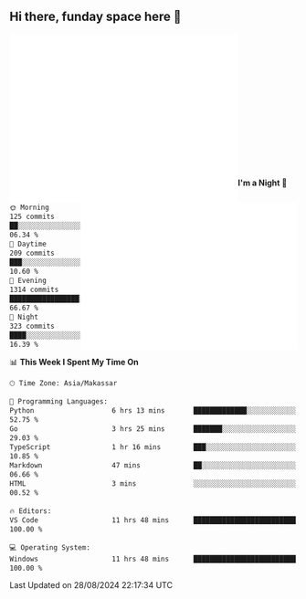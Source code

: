 ## Hi there, funday space here 🚀

<img align="left" width="400" alt="🌞" src="https://raw.githubusercontent.com/fhasnur/fhasnur/master/general.svg?token=ATQS65TR7ETTG5RLJUDIDBLBN34HE">
<img align="right" width="380" alt="🌞" src="https://raw.githubusercontent.com/fhasnur/fhasnur/master/statistics.svg?token=ATQS65TR7ETTG5RLJUDIDBLBN34HE">

<br><br><br><br><br><br><br><br><br><br><br><br><br><br>

<!--START_SECTION:waka-->
**I'm a Night 🦉** 

```text
🌞 Morning                125 commits         ██░░░░░░░░░░░░░░░░░░░░░░░   06.34 % 
🌆 Daytime                209 commits         ███░░░░░░░░░░░░░░░░░░░░░░   10.60 % 
🌃 Evening                1314 commits        █████████████████░░░░░░░░   66.67 % 
🌙 Night                  323 commits         ████░░░░░░░░░░░░░░░░░░░░░   16.39 % 
```


📊 **This Week I Spent My Time On** 

```text
🕑︎ Time Zone: Asia/Makassar

💬 Programming Languages: 
Python                   6 hrs 13 mins       █████████████░░░░░░░░░░░░   52.75 % 
Go                       3 hrs 25 mins       ███████░░░░░░░░░░░░░░░░░░   29.03 % 
TypeScript               1 hr 16 mins        ███░░░░░░░░░░░░░░░░░░░░░░   10.85 % 
Markdown                 47 mins             ██░░░░░░░░░░░░░░░░░░░░░░░   06.66 % 
HTML                     3 mins              ░░░░░░░░░░░░░░░░░░░░░░░░░   00.52 % 

🔥 Editors: 
VS Code                  11 hrs 48 mins      █████████████████████████   100.00 % 

💻 Operating System: 
Windows                  11 hrs 48 mins      █████████████████████████   100.00 % 
```


 Last Updated on 28/08/2024 22:17:34 UTC
<!--END_SECTION:waka-->
